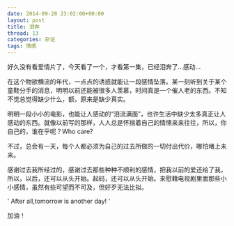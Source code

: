 ```yaml
---
date: 2014-09-28 23:02:00+00:00
layout: post
title: 泪奔
thread: 13
categories: 杂记
tags: 情感
---
```



好久没有看爱情片了，今天看了一个，才看第一集，已经泪奔了...感动...

在这个物欲横流的年代，一点点的诱惑就能让一段感情坠落。某一刻听到关于某个童鞋分手的消息，明明以前还能被很多人羡慕，时间真是一个催人老的东西。不知不觉总觉得缺少什么，额，原来是缺少真实。

明明一段小小的电影，也能让人感动的“泪流满面”，也许生活中缺少太多真正让人感动的东西。就像以前写的那样，人人总是怀揣着自己的情愫来来往往，所以，你自己的，谁在乎呢？Who care?

不过，总会有一天，每个人都必须为自己的过去所做的一切付出代价，哪怕堵上未来。

感谢过去我所经过的，感谢过去那些种种不顺利的感情，把我以前的爱还给了我，所以，以后，还可以从头开始。起码，还可以从头开始。来慰藉电视剧里面那些小小感情，虽然有些可望而不可及，但好歹无法比拟。

'
After all,tomorrow is another day!
'

加油！

